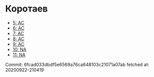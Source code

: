 # Коротаев
- [5: AC](5.md)
- [6: AC](6.md)
- [7: AC](7.md)
- [8: AC](8.md)
- [9: AC](9.md)
- [10: NA](10.md)
- [11: NA](11.md)

Commit: 6fcad033dbdf5e6569a76ca648103c21071a07ab
 fetched at: 20200922-210419
